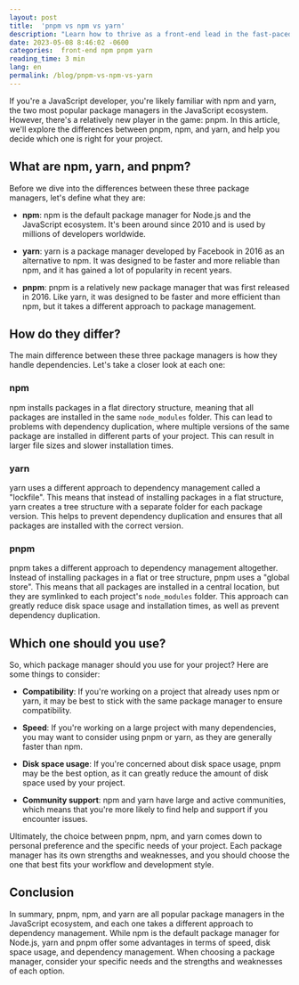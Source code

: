 ```yaml
---
layout: post
title:  'pnpm vs npm vs yarn'
description: "Learn how to thrive as a front-end lead in the fast-paced world of startups with these 5 key principles for success. From prioritizing the Minimum Viable Product to staying up-to-date with emerging technologies, this guide covers everything you need to know to build scalable, maintainable front-end code that can adapt to changing requirements. Whether you're a seasoned developer or just starting out, this guide will help you navigate the unique challenges and opportunities of the startup world."
date: 2023-05-08 8:46:02 -0600
categories:  front-end npm pnpm yarn
reading_time: 3 min
lang: en
permalink: /blog/pnpm-vs-npm-vs-yarn
---
```

If you're a JavaScript developer, you're likely familiar with npm and yarn, the two most popular package managers in the JavaScript ecosystem. However, there's a relatively new player in the game: pnpm. In this article, we'll explore the differences between pnpm, npm, and yarn, and help you decide which one is right for your project.

## What are npm, yarn, and pnpm?

Before we dive into the differences between these three package managers, let's define what they are:

- **npm**: npm is the default package manager for Node.js and the JavaScript ecosystem. It's been around since 2010 and is used by millions of developers worldwide.

- **yarn**: yarn is a package manager developed by Facebook in 2016 as an alternative to npm. It was designed to be faster and more reliable than npm, and it has gained a lot of popularity in recent years.

- **pnpm**: pnpm is a relatively new package manager that was first released in 2016. Like yarn, it was designed to be faster and more efficient than npm, but it takes a different approach to package management.

## How do they differ?

The main difference between these three package managers is how they handle dependencies. Let's take a closer look at each one:

### npm

npm installs packages in a flat directory structure, meaning that all packages are installed in the same `node_modules` folder. This can lead to problems with dependency duplication, where multiple versions of the same package are installed in different parts of your project. This can result in larger file sizes and slower installation times.

### yarn

yarn uses a different approach to dependency management called a "lockfile". This means that instead of installing packages in a flat structure, yarn creates a tree structure with a separate folder for each package version. This helps to prevent dependency duplication and ensures that all packages are installed with the correct version.

### pnpm

pnpm takes a different approach to dependency management altogether. Instead of installing packages in a flat or tree structure, pnpm uses a "global store". This means that all packages are installed in a central location, but they are symlinked to each project's `node_modules` folder. This approach can greatly reduce disk space usage and installation times, as well as prevent dependency duplication.

## Which one should you use?

So, which package manager should you use for your project? Here are some things to consider:

- **Compatibility**: If you're working on a project that already uses npm or yarn, it may be best to stick with the same package manager to ensure compatibility.

- **Speed**: If you're working on a large project with many dependencies, you may want to consider using pnpm or yarn, as they are generally faster than npm.

- **Disk space usage**: If you're concerned about disk space usage, pnpm may be the best option, as it can greatly reduce the amount of disk space used by your project.

- **Community support**: npm and yarn have large and active communities, which means that you're more likely to find help and support if you encounter issues.

Ultimately, the choice between pnpm, npm, and yarn comes down to personal preference and the specific needs of your project. Each package manager has its own strengths and weaknesses, and you should choose the one that best fits your workflow and development style.

## Conclusion

In summary, pnpm, npm, and yarn are all popular package managers in the JavaScript ecosystem, and each one takes a different approach to dependency management. While npm is the default package manager for Node.js, yarn and pnpm offer some advantages in terms of speed, disk space usage, and dependency management. When choosing a package manager, consider your specific needs and the strengths and weaknesses of each option.
